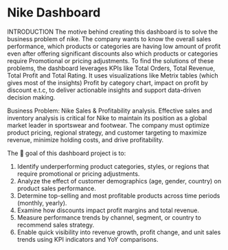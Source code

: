 # Nike Dashboard

INTRODUCTION
The motive behind creating this dashboard is to solve the business problem of nike. The company wants to know the overall sales performance, which products or categories are having low amount of profit even after offering significant discounts also which products or categories require Promotional or pricing adjustments. 
To find the solutions of these problems, the dashboard leverages KPIs like Total Orders, Total Revenue, Total Profit and Total Rating. It uses visualizations like Metrix tables (which gives most of the insights) Profit by category chart, impact on profit by discount e.t.c, to deliver actionable insights and support data-driven decision making. 

Business Problem: Nike Sales & Profitability analysis. 
Effective sales and inventory analysis is critical for Nike to maintain its position as a global market leader in sportswear and footwear. The company must optimize product pricing, regional strategy, and customer targeting to maximize revenue, minimize holding costs, and drive profitability.

The 🎯  goal of this dashboard project is to: 
1. Identify underperforming product categories, styles, or regions that require promotional or pricing adjustments.
2. Analyze the effect of customer demographics (age, gender, country) on product sales performance.
3. Determine top-selling and most profitable products across time periods (monthly, yearly).
4. Examine how discounts impact profit margins and total revenue.
5. Measure performance trends by channel, segment, or country to recommend sales strategy.
6. Enable quick visibility into revenue growth, profit change, and unit sales trends using KPI indicators and YoY comparisons.
